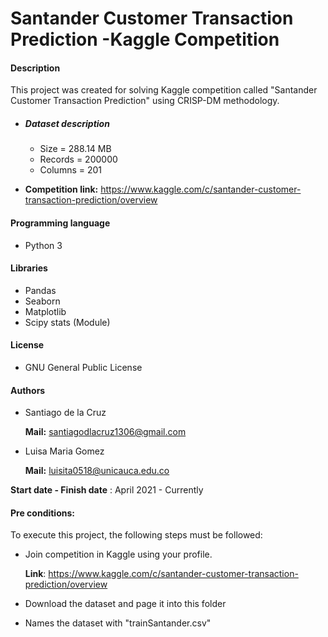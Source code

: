 # Santander Customer Transaction Prediction -Kaggle Competition 

#### Description

This project was created for solving Kaggle competition called "Santander Customer Transaction Prediction" using CRISP-DM methodology.

* ##### Dataset description

  * Size = 288.14 MB
  * Records = 200000
  * Columns = 201

* **Competition link:** https://www.kaggle.com/c/santander-customer-transaction-prediction/overview

#### Programming language

* Python 3

#### Libraries

* Pandas
* Seaborn
* Matplotlib
* Scipy stats (Module)

#### License

* GNU General Public License

#### Authors

* Santiago de la Cruz

  **Mail:** santiagodlacruz1306@gmail.com

* Luisa Maria Gomez

  **Mail:** luisita0518@unicauca.edu.co

**Start date - Finish date** : April 2021 - Currently

#### Pre conditions: 

To execute this project, the following steps must be followed:

* Join competition in Kaggle using your profile.

  **Link**: https://www.kaggle.com/c/santander-customer-transaction-prediction/overview

* Download the dataset and page it into this folder

* Names the dataset with "trainSantander.csv"